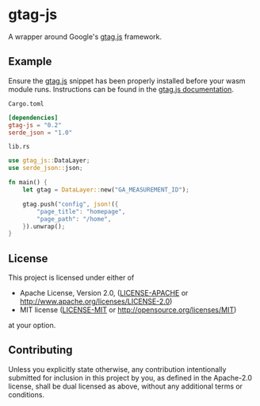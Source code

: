 # gtag-js

A wrapper around Google's [gtag.js] framework.

## Example

Ensure the [gtag.js] snippet has been properly installed before your wasm
module runs. Instructions can be found in the [gtag.js documentation].

`Cargo.toml`
```toml
[dependencies]
gtag-js = "0.2"
serde_json = "1.0"
```


`lib.rs`
```rust
use gtag_js::DataLayer;
use serde_json::json;

fn main() {
    let gtag = DataLayer::new("GA_MEASUREMENT_ID");

    gtag.push("config", json!({
        "page_title": "homepage",
        "page_path": "/home",
    }).unwrap();
}
```

## License

This project is licensed under either of

 * Apache License, Version 2.0, ([LICENSE-APACHE](LICENSE-APACHE) or
   http://www.apache.org/licenses/LICENSE-2.0)
 * MIT license ([LICENSE-MIT](LICENSE-MIT) or
   http://opensource.org/licenses/MIT)

at your option.

## Contributing

Unless you explicitly state otherwise, any contribution intentionally submitted
for inclusion in this project by you, as defined in the Apache-2.0 license,
shall be dual licensed as above, without any additional terms or conditions.

[gtag.js]: https://developers.google.com/gtagjs
[gtag.js documentation]: https://developers.google.com/gtagjs/devguide/snippet
